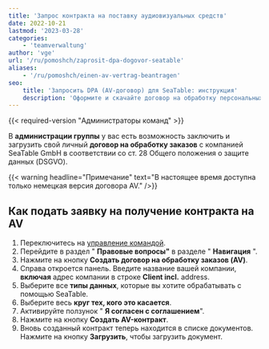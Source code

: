 ```yaml
---
title: 'Запрос контракта на поставку аудиовизуальных средств'
date: 2022-10-21
lastmod: '2023-03-28'
categories:
    - 'teamverwaltung'
author: 'vge'
url: '/ru/pomoshch/zaprosit-dpa-dogovor-seatable'
aliases:
    - '/ru/pomoshch/einen-av-vertrag-beantragen'
seo:
    title: 'Запросить DPA (AV-договор) для SeaTable: инструкция'
    description: 'Оформите и скачайте договор на обработку персональных данных (GDPR, ст. 28) через панель команды SeaTable быстро и законно.'
---
```


{{< required-version "Администраторы команд" >}}

В **администрации группы** у вас есть возможность заключить и загрузить свой личный **договор на обработку заказов** с компанией SeaTable GmbH в соответствии со ст. 28 Общего положения о защите данных (DSGVO).

{{< warning  headline="Примечание"  text="В настоящее время доступна только немецкая версия договора AV." />}}

## Как подать заявку на получение контракта на AV

1. Переключитесь на [управление командой](https://account.seatable.com).
2. Перейдите в раздел " **Правовые вопросы"** в разделе " **Навигация** ".
3. Нажмите на кнопку **Создать договор на обработку заказов (AV)**.
4. Справа откроется панель. Введите название вашей компании, **включая** адрес компании в строке **Client incl.** address.
5. Выберите все **типы данных**, которые вы хотите обрабатывать с помощью SeaTable.
6. Выберите весь **круг тех, кого это касается**.
7. Активируйте ползунок " **Я согласен с соглашением**".
8. Нажмите на кнопку **Создать AV-контракт**.
9. Вновь созданный контракт теперь находится в списке документов. Нажмите на кнопку **Загрузить**, чтобы загрузить документ.
